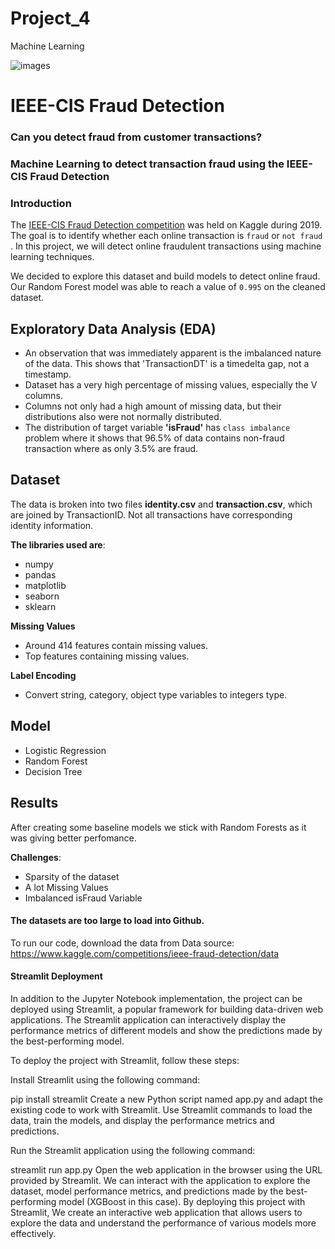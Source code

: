 # Project_4
Machine Learning

![images](https://user-images.githubusercontent.com/112173540/225614794-ed8645e6-c6b5-4cea-bfd3-c70c8596f44e.jpg)


# IEEE-CIS Fraud Detection
### Can you detect fraud from customer transactions?
### Machine Learning to detect transaction fraud using the IEEE-CIS Fraud Detection

### Introduction

The [IEEE-CIS Fraud Detection competition](https://www.kaggle.com/c/ieee-fraud-detection/overview) was held on Kaggle during 2019. The goal is to identify whether each online transaction is `fraud` or `not fraud` . In this project, we will detect online fraudulent transactions using machine learning techniques.

We decided to explore this dataset and build models to detect online fraud. Our Random Forest model was able to reach a value of `0.995` on the cleaned dataset.

## **Exploratory Data Analysis (EDA)**
- An observation that was immediately apparent is the imbalanced nature of the data. This shows that 'TransactionDT' is a timedelta gap, not a timestamp.
- Dataset has a very high percentage of missing values, especially the V columns.
- Columns not only had a high amount of missing data, but their distributions also were not normally distributed.
- The distribution of target variable **'isFraud'** has `class imbalance` problem where it shows that 96.5% of data contains non-fraud transaction where as only 3.5% are fraud.

## Dataset
The data is broken into two files **identity.csv** and **transaction.csv**, which are joined by TransactionID. Not all transactions have corresponding identity information.

**The libraries used are**:  
- numpy
- pandas
- matplotlib
- seaborn
- sklearn

**Missing Values**
- Around 414 features contain missing values.
- Top features containing missing values.

**Label Encoding**
- Convert string, category, object type variables to integers type.

## **Model** 
- Logistic Regression
- Random Forest
- Decision Tree

## Results
After creating some baseline models we stick with Random Forests as it was giving better perfomance.

**Challenges**:
- Sparsity of the dataset
- A lot Missing Values
- Imbalanced isFraud Variable


#### The datasets are too large to load into Github. 
To run our code, download the data from Data source: https://www.kaggle.com/competitions/ieee-fraud-detection/data

#### Streamlit Deployment
In addition to the Jupyter Notebook implementation, the project can be deployed using Streamlit, a popular framework for building data-driven web applications. The Streamlit application can interactively display the performance metrics of different models and show the predictions made by the best-performing model.

To deploy the project with Streamlit, follow these steps:

Install Streamlit using the following command:

pip install streamlit
Create a new Python script named app.py and adapt the existing code to work with Streamlit. Use Streamlit commands to load the data, train the models, and display the performance metrics and predictions.

Run the Streamlit application using the following command:

streamlit run app.py
Open the web application in the browser using the URL provided by Streamlit. We can interact with the application to explore the dataset, model performance metrics, and predictions made by the best-performing model (XGBoost in this case).
By deploying this project with Streamlit, We create an interactive web application that allows users to explore the data and understand the performance of various models more effectively. 
